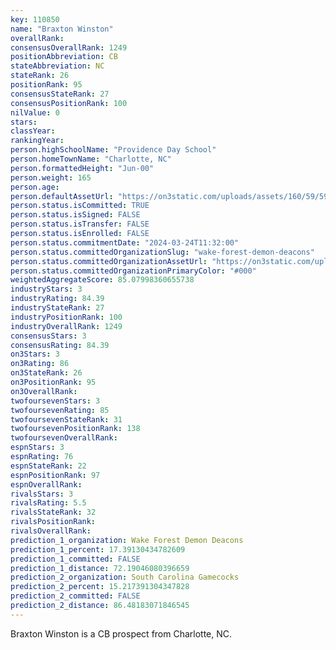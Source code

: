 ```yaml
---
key: 110850
name: "Braxton Winston"
overallRank: 
consensusOverallRank: 1249
positionAbbreviation: CB
stateAbbreviation: NC
stateRank: 26
positionRank: 95
consensusStateRank: 27
consensusPositionRank: 100
nilValue: 0
stars: 
classYear: 
rankingYear: 
person.highSchoolName: "Providence Day School"
person.homeTownName: "Charlotte, NC"
person.formattedHeight: "Jun-00"
person.weight: 165
person.age: 
person.defaultAssetUrl: "https://on3static.com/uploads/assets/160/59/59160.jpg"
person.status.isCommitted: TRUE
person.status.isSigned: FALSE
person.status.isTransfer: FALSE
person.status.isEnrolled: FALSE
person.status.commitmentDate: "2024-03-24T11:32:00"
person.status.committedOrganizationSlug: "wake-forest-demon-deacons"
person.status.committedOrganizationAssetUrl: "https://on3static.com/uploads/assets/338/150/150338.svg"
person.status.committedOrganizationPrimaryColor: "#000"
weightedAggregateScore: 85.07998360655738
industryStars: 3
industryRating: 84.39
industryStateRank: 27
industryPositionRank: 100
industryOverallRank: 1249
consensusStars: 3
consensusRating: 84.39
on3Stars: 3
on3Rating: 86
on3StateRank: 26
on3PositionRank: 95
on3OverallRank: 
twofoursevenStars: 3
twofoursevenRating: 85
twofoursevenStateRank: 31
twofoursevenPositionRank: 138
twofoursevenOverallRank: 
espnStars: 3
espnRating: 76
espnStateRank: 22
espnPositionRank: 97
espnOverallRank: 
rivalsStars: 3
rivalsRating: 5.5
rivalsStateRank: 32
rivalsPositionRank: 
rivalsOverallRank: 
prediction_1_organization: Wake Forest Demon Deacons
prediction_1_percent: 17.39130434782609
prediction_1_committed: FALSE
prediction_1_distance: 72.19046080396659
prediction_2_organization: South Carolina Gamecocks
prediction_2_percent: 15.217391304347828
prediction_2_committed: FALSE
prediction_2_distance: 86.48183071846545
---
```

Braxton Winston is a CB prospect from Charlotte, NC.